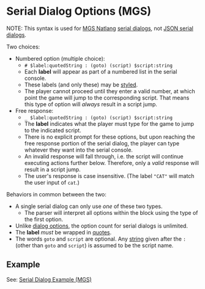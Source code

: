# Serial Dialog Options (MGS)

NOTE: This syntax is used for [MGS Natlang](mgs/mgs_natlang) [serial dialogs](mgs/serial_dialogs_mgs), not [JSON serial dialogs](dialogs/serial_dialogs_json).

Two choices:

- Numbered option (multiple choice):
	- `# $label:quotedString : (goto) (script) $script:string`
	- Each **label** will appear as part of a numbered list in the serial console.
	- These labels (and only these) may be [styled](mgs/serial_styles).
	- The player cannot proceed until they enter a valid number, at which point the game will jump to the corresponding script. That means this type of option will *always* result in a script jump.
- Free response:
	- `_ $label:quotedString : (goto) (script) $script:string`
	- The **label** indicates what the player must type for the game to jump to the indicated script.
	- There is no explicit prompt for these options, but upon reaching the free response portion of the serial dialog, the player can type whatever they want into the serial console.
	- An invalid response will fall through, i.e. the script will continue executing actions further below. Therefore, only a *valid* response will result in a script jump.
	- The user's response is case insensitive. (The label `"CAT"` will match the user input of `cat`.)

Behaviors in common between the two:

- A single serial dialog can only use *one* of these two types.
	- The parser will interpret all options within the block using the type of the first option.
- Unlike [dialog options](mgs/dialog_options_mgs), the option count for serial dialogs is unlimited.
- The **label** *must* be wrapped in [quotes](mgs/variables/quoted_string).
- The words `goto` and `script` are optional. Any [string](mgs/variables/string) given after the `:` (other than `goto` and `script`) is assumed to be the script name.

## Example

See: [Serial Dialog Example (MGS)](mgs/serial_dialog_example_mgs)

